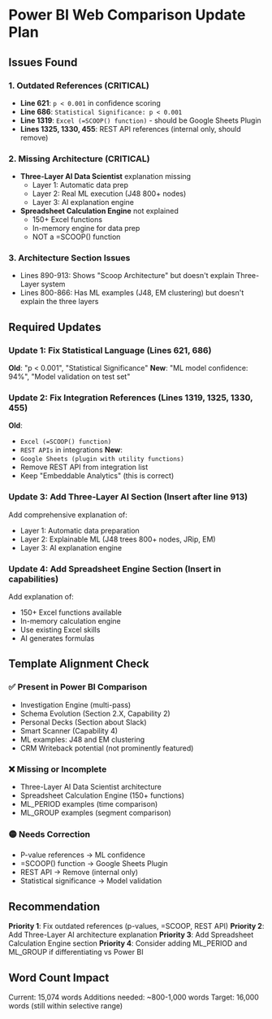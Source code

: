 # Power BI Web Comparison Update Plan

## Issues Found

### 1. Outdated References (CRITICAL)
- **Line 621**: `p < 0.001` in confidence scoring
- **Line 686**: `Statistical Significance: p < 0.001`
- **Line 1319**: `Excel (=SCOOP() function)` - should be Google Sheets Plugin
- **Lines 1325, 1330, 455**: REST API references (internal only, should remove)

### 2. Missing Architecture (CRITICAL)
- **Three-Layer AI Data Scientist** explanation missing
  - Layer 1: Automatic data prep
  - Layer 2: Real ML execution (J48 800+ nodes)
  - Layer 3: AI explanation engine
- **Spreadsheet Calculation Engine** not explained
  - 150+ Excel functions
  - In-memory engine for data prep
  - NOT a =SCOOP() function

### 3. Architecture Section Issues
- Lines 890-913: Shows "Scoop Architecture" but doesn't explain Three-Layer system
- Lines 800-866: Has ML examples (J48, EM clustering) but doesn't explain the three layers

## Required Updates

### Update 1: Fix Statistical Language (Lines 621, 686)
**Old**: "p < 0.001", "Statistical Significance"
**New**: "ML model confidence: 94%", "Model validation on test set"

### Update 2: Fix Integration References (Lines 1319, 1325, 1330, 455)
**Old**:
- `Excel (=SCOOP() function)`
- `REST APIs` in integrations
**New**:
- `Google Sheets (plugin with utility functions)`
- Remove REST API from integration list
- Keep "Embeddable Analytics" (this is correct)

### Update 3: Add Three-Layer AI Section (Insert after line 913)
Add comprehensive explanation of:
- Layer 1: Automatic data preparation
- Layer 2: Explainable ML (J48 trees 800+ nodes, JRip, EM)
- Layer 3: AI explanation engine

### Update 4: Add Spreadsheet Engine Section (Insert in capabilities)
Add explanation of:
- 150+ Excel functions available
- In-memory calculation engine
- Use existing Excel skills
- AI generates formulas

## Template Alignment Check

### ✅ Present in Power BI Comparison
- Investigation Engine (multi-pass)
- Schema Evolution (Section 2.X, Capability 2)
- Personal Decks (Section about Slack)
- Smart Scanner (Capability 4)
- ML examples: J48 and EM clustering
- CRM Writeback potential (not prominently featured)

### ❌ Missing or Incomplete
- Three-Layer AI Data Scientist architecture
- Spreadsheet Calculation Engine (150+ functions)
- ML_PERIOD examples (time comparison)
- ML_GROUP examples (segment comparison)

### 🟡 Needs Correction
- P-value references → ML confidence
- =SCOOP() function → Google Sheets Plugin
- REST API → Remove (internal only)
- Statistical significance → Model validation

## Recommendation

**Priority 1**: Fix outdated references (p-values, =SCOOP, REST API)
**Priority 2**: Add Three-Layer AI architecture explanation
**Priority 3**: Add Spreadsheet Calculation Engine section
**Priority 4**: Consider adding ML_PERIOD and ML_GROUP if differentiating vs Power BI

## Word Count Impact
Current: 15,074 words
Additions needed: ~800-1,000 words
Target: 16,000 words (still within selective range)